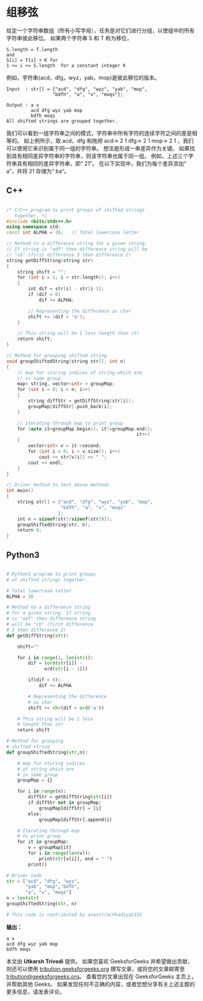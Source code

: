 # 组移弦

给定一个字符串数组（所有小写字母），任务是对它们进行分组，以使组中的所有字符串彼此移位。 如果两个字符串 S 和 T 称为移位，

```
S.length = T.length 
and
S[i] = T[i] + K for 
1 <= i <= S.length  for a constant integer K

```

例如，字符串{acd，dfg，wyz，yab，mop}是彼此移位的版本。

```
Input  : str[] = {"acd", "dfg", "wyz", "yab", "mop",
                 "bdfh", "a", "x", "moqs"};

Output : a x
         acd dfg wyz yab mop
         bdfh moqs
All shifted strings are grouped together.

```

我们可以看到一组字符串之间的模式，字符串中所有字符的连续字符之间的差是相等的。 如上例所示，取 acd，dfg 和拖把
acd-> 2 1
dfg-> 2 1
mop-> 2 1
，我们可以使用它来识别属于同一组的字符串。 想法是形成一串差异作为关键。 如果找到具有相同差异字符串的字符串，则该字符串也属于同一组。 例如，上述三个字符串具有相同的差异字符串，即“ 21”。
在以下实现中，我们为每个差异添加“ a”，并将 21 存储为“ ba”。

## C++

```cpp

/* C/C++ program to print groups of shifted strings
   together. */
#include <bits/stdc++.h>
using namespace std;
const int ALPHA = 26;   // Total lowercase letter

// Method to a difference string for a given string.
// If string is "adf" then difference string will be
// "cb" (first difference 3 then difference 2)
string getDiffString(string str)
{
    string shift = "";
    for (int i = 1; i < str.length(); i++)
    {
        int dif = str[i] - str[i-1];
        if (dif < 0)
            dif += ALPHA;

        // Representing the difference as char
        shift += (dif + 'a');
    }

    // This string will be 1 less length than str
    return shift;
}

// Method for grouping shifted string
void groupShiftedString(string str[], int n)
{
    // map for storing indices of string which are
    // in same group
    map< string, vector<int> > groupMap;
    for (int i = 0; i < n; i++)
    {
        string diffStr = getDiffString(str[i]);
        groupMap[diffStr].push_back(i);
    }

    // iterating through map to print group
    for (auto it=groupMap.begin(); it!=groupMap.end();
                                                it++)
    {
        vector<int> v = it->second;
        for (int i = 0; i < v.size(); i++)
            cout << str[v[i]] << " ";
        cout << endl;
    }
}

// Driver method to test above methods
int main()
{
    string str[] = {"acd", "dfg", "wyz", "yab", "mop",
                    "bdfh", "a", "x", "moqs"
                   };
    int n = sizeof(str)/sizeof(str[0]);
    groupShiftedString(str, n);
    return 0;
}

```

## Python3

```py

# Python3 program to print groups 
# of shifted strings together.

# Total lowercase letter 
ALPHA = 26

# Method to a difference string 
# for a given string. If string 
# is "adf" then difference string 
# will be "cb" (first difference 
# 3 then difference 2) 
def getDiffString(str):

    shift=""

    for i in range(1, len(str)):
        dif = (ord(str[i]) -
              ord(str[i - 1]))

        if(dif < 0):
            dif += ALPHA

        # Representing the difference 
        # as char 
        shift += chr(dif + ord('a'))

    # This string will be 1 less 
    # length than str 
    return shift

# Method for grouping 
# shifted string 
def groupShiftedString(str,n):

    # map for storing indices 
    # of string which are 
    # in same group
    groupMap = {}

    for i in range(n):
        diffStr = getDiffString(str[i])
        if diffStr not in groupMap:
            groupMap[diffStr] = [i]
        else:
            groupMap[diffStr].append(i)

    # Iterating through map 
    # to print group 
    for it in groupMap:
        v = groupMap[it]
        for i in range(len(v)):
            print(str[v[i]], end = " ")
        print()

# Driver code
str = ["acd", "dfg", "wyz", 
       "yab", "mop","bdfh", 
       "a", "x", "moqs"]
n = len(str)
groupShiftedString(str, n)

# This code is contributed by avanitrachhadiya2155

```

**输出：**

```
a x
acd dfg wyz yab mop
bdfh moqs

```

本文由 **Utkarsh Trivedi** 提供。 如果您喜欢 GeeksforGeeks 并希望做出贡献，则还可以使用 [tribution.geeksforgeeks.org](http://www.contribute.geeksforgeeks.org) 撰写文章，或将您的文章邮寄至 tribution@geeksforgeeks.org。 查看您的文章出现在 GeeksforGeeks 主页上，并帮助其他 Geeks。
如果发现任何不正确的内容，或者您​​想分享有关上述主题的更多信息，请发表评论。

